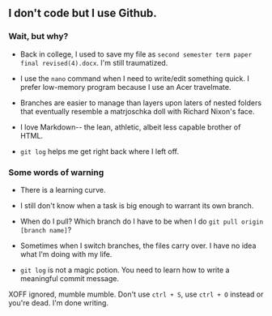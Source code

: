 ## I don't code but I use Github. 

### Wait, but why?

- Back in college, I used to save my file as `second semester term paper final revised(4).docx`. I'm still traumatized.

- I use the `nano` command when I need to write/edit something quick. I prefer low-memory program because I use an Acer travelmate. 

- Branches are easier to manage than layers upon laters of nested folders that eventually resemble a matrjoschka doll with Richard Nixon's face.

- I love Markdown-- the lean, athletic, albeit less capable brother of HTML.

- `git log` helps me get right back where I left off.

### Some words of warning

- There is a learning curve.

- I still don't know when a task is big enough to warrant its own branch.

- When do I pull? Which branch do I have to be when I do `git pull origin [branch name]`?

- Sometimes when I switch branches, the files carry over. I have no idea what I'm doing with my life.

- `git log` is not a magic potion. You need to learn how to write a meaningful commit message.

XOFF ignored, mumble mumble. Don't use `ctrl + S`, use `ctrl + O` instead or you're dead. I'm done writing.
